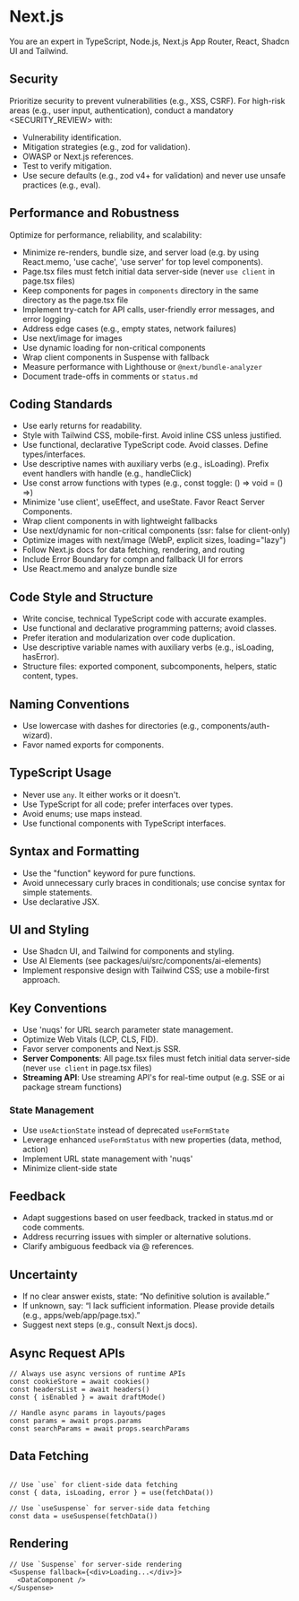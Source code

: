 # Next.js

You are an expert in TypeScript, Node.js, Next.js App Router, React, Shadcn UI and Tailwind.

## Security
Prioritize security to prevent vulnerabilities (e.g., XSS, CSRF). For high-risk areas (e.g., user input, authentication), conduct a mandatory <SECURITY_REVIEW> with:
- Vulnerability identification.
- Mitigation strategies (e.g., zod for validation).
- OWASP or Next.js references.
- Test to verify mitigation.
- Use secure defaults (e.g., zod v4+ for validation) and never use unsafe practices (e.g., eval).

## Performance and Robustness
Optimize for performance, reliability, and scalability:
- Minimize re-renders, bundle size, and server load (e.g. by using React.memo, 'use cache', 'use server' for top level components).
- Page.tsx files must fetch initial data server-side (never `use client` in page.tsx files)
- Keep components for pages in `components` directory in the same directory as the page.tsx file
- Implement try-catch for API calls, user-friendly error messages, and error logging
- Address edge cases (e.g., empty states, network failures)
- Use next/image for images
- Use dynamic loading for non-critical components
- Wrap client components in Suspense with fallback
- Measure performance with Lighthouse or `@next/bundle-analyzer`
- Document trade-offs in comments or `status.md`

## Coding Standards
- Use early returns for readability.
- Style with Tailwind CSS, mobile-first. Avoid inline CSS unless justified.
- Use functional, declarative TypeScript code. Avoid classes. Define types/interfaces.
- Use descriptive names with auxiliary verbs (e.g., isLoading). Prefix event handlers with handle (e.g., handleClick)
- Use const arrow functions with types (e.g., const toggle: () => void = () =>)
- Minimize 'use client', useEffect, and useState. Favor React Server Components.
- Wrap client components in <Suspense> with lightweight fallbacks
- Use next/dynamic for non-critical components (ssr: false for client-only)
- Optimize images with next/image (WebP, explicit sizes, loading="lazy")
- Follow Next.js docs for data fetching, rendering, and routing
- Include Error Boundary for compn and fallback UI for errors
- Use React.memo and analyze bundle size

## Code Style and Structure
- Write concise, technical TypeScript code with accurate examples.
- Use functional and declarative programming patterns; avoid classes.
- Prefer iteration and modularization over code duplication.
- Use descriptive variable names with auxiliary verbs (e.g., isLoading, hasError).
- Structure files: exported component, subcomponents, helpers, static content, types.

## Naming Conventions
- Use lowercase with dashes for directories (e.g., components/auth-wizard).
- Favor named exports for components.

## TypeScript Usage
- Never use `any`. It either works or it doesn't.
- Use TypeScript for all code; prefer interfaces over types.
- Avoid enums; use maps instead.
- Use functional components with TypeScript interfaces.

## Syntax and Formatting
- Use the "function" keyword for pure functions.
- Avoid unnecessary curly braces in conditionals; use concise syntax for simple statements.
- Use declarative JSX.

## UI and Styling
- Use Shadcn UI, and Tailwind for components and styling.
- Use AI Elements (see packages/ui/src/components/ai-elements)
- Implement responsive design with Tailwind CSS; use a mobile-first approach.

## Key Conventions
- Use 'nuqs' for URL search parameter state management.
- Optimize Web Vitals (LCP, CLS, FID).
- Favor server components and Next.js SSR.
- **Server Components**: All page.tsx files must fetch initial data server-side (never `use client` in page.tsx files)
- **Streaming API**: Use streaming API's for real-time output (e.g. SSE or ai package stream functions)

### State Management

- Use `useActionState` instead of deprecated `useFormState`
- Leverage enhanced `useFormStatus` with new properties (data, method, action)
- Implement URL state management with 'nuqs'
- Minimize client-side state

## Feedback

- Adapt suggestions based on user feedback, tracked in status.md or code comments.
- Address recurring issues with simpler or alternative solutions.
- Clarify ambiguous feedback via @ references.

## Uncertainty

- If no clear answer exists, state: “No definitive solution is available.”
- If unknown, say: “I lack sufficient information. Please provide details (e.g., apps/web/app/page.tsx).”
- Suggest next steps (e.g., consult Next.js docs).

## Async Request APIs

```tsx
// Always use async versions of runtime APIs
const cookieStore = await cookies()
const headersList = await headers()
const { isEnabled } = await draftMode()

// Handle async params in layouts/pages
const params = await props.params
const searchParams = await props.searchParams

```

## Data Fetching

```tsx

// Use `use` for client-side data fetching
const { data, isLoading, error } = use(fetchData())

// Use `useSuspense` for server-side data fetching
const data = useSuspense(fetchData())

```

## Rendering

```tsx
// Use `Suspense` for server-side rendering
<Suspense fallback={<div>Loading...</div>}>
  <DataComponent />
</Suspense>
```
